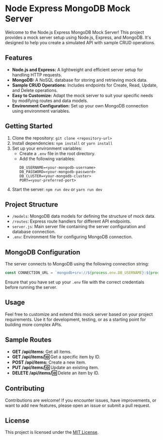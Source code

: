 # Node Express MongoDB Mock Server

Welcome to the Node.js Express MongoDB Mock Server! This project provides a mock server setup using Node.js, Express, and MongoDB. It's designed to help you create a simulated API with sample CRUD operations.

## Features

- **Node.js and Express:** A lightweight and efficient server setup for handling HTTP requests.
- **MongoDB:** A NoSQL database for storing and retrieving mock data.
- **Sample CRUD Operations:** Includes endpoints for Create, Read, Update, and Delete operations.
- **Easy to Customize:** Adapt the mock server to suit your specific needs by modifying routes and data models.
- **Environment Configuration:** Set up your own MongoDB connection using environment variables.

## Getting Started

1. Clone the repository: `git clone <repository-url>`
2. Install dependencies: `npm install` or `yarn install`
3. Set up your environment variables:
   - Create a `.env` file in the root directory.
   - Add the following variables:
     ```env
     DB_USERNAME=<your-mongodb-username>
     DB_PASSWORD=<your-mongodb-password>
     DB_CLUSTER=<your-mongodb-cluster>
     PORT=<your-preferred-port>
     ```
4. Start the server: `npm run dev` or `yarn run dev`

## Project Structure

- `/models`: MongoDB data models for defining the structure of mock data.
- `/routes`: Express route handlers for different API endpoints.
- `server.js`: Main server file containing the server configuration and database connection.
- `.env`: Environment file for configuring MongoDB connection.

## MongoDB Configuration

The server connects to MongoDB using the following connection string:

```javascript
const CONNECTION_URL = `mongodb+srv://${process.env.DB_USERNAME}:${process.env.DB_PASSWORD}@${process.env.DB_CLUSTER}/${process.env.DB_NAME}?retryWrites=true&w=majority`;
```

Ensure that you have set up your `.env` file with the correct credentials before running the server.

## Usage

Feel free to customize and extend this mock server based on your project requirements. Use it for development, testing, or as a starting point for building more complex APIs.

## Sample Routes

- **GET /api/items:** Get all items.
- **GET /api/items/:id:** Get a specific item by ID.
- **POST /api/items:** Create a new item.
- **PUT /api/items/:id:** Update an existing item.
- **DELETE /api/items/:id:** Delete an item by ID.

## Contributing

Contributions are welcome! If you encounter issues, have improvements, or want to add new features, please open an issue or submit a pull request.

## License

This project is licensed under the [MIT License](LICENSE).
